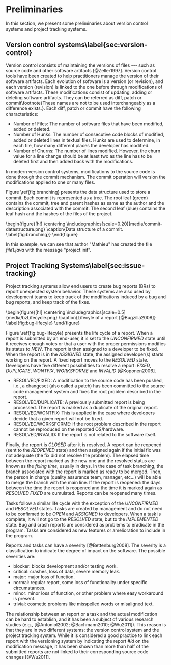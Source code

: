 # Preliminaries

In this section, we present some preliminaries about version control systems and project tracking systems.

## Version control systems\label{sec:version-control}

Version control consists of maintaining the versions of files --- such as source code and other software artifacts [@Zeller1997]. Version control tools have been created to help practitioners manage the version of their software artifacts.
Each evolution of software is a version (or revision), and each version (revision) is linked to the one before through modifications of software artifacts.
These modifications consist of updating, adding or deleting software artifacts.
They can be referred as diff, patch or commit\footnote{These names are not to be used interchangeably as a difference exists.}.
Each diff, patch or commit have the following characteristics:


- Number of Files: The number of software files that have been modified, added or deleted.
- Number of Hunks: The number of consecutive code blocks of modified, added or deleted lines in textual files. Hunks are used to determine, in each file, how many different places the developer has modified.
- Number of Churns:  The number of lines modified. However, the churn value for a line change should be at least two as the line has to be deleted first and then added back with the modifications.

In modern version control systems, modifications to the source code is done through the commit mechanism.
The commit operation will version the modifications applied to one or many files.

Figure \ref{fig:branching} presents the data structure used to store a commit.
Each commit is represented as a tree.
The root leaf (green) contains the commit, tree and parent hashes as same as the author and the description associated with the commit.
The second leaf (blue) contains the leaf hash and the hashes of the files of the project.

\begin{figure}[h!]
  \centering
    \includegraphics[scale=0.20]{media/commit-datastructure.png}
    \caption{Data structure of a commit.
    \label{fig:branching}}
\end{figure}

In this example, we can see that author "Mathieu" has created the file $file1.java$ with the message "project init".

## Project Tracking Systems\label{sec:issue-tracking}

Project tracking systems allow end users to create bug reports (BRs) to report unexpected system behavior.
These systems are also used by development teams to keep track of the modifications induced by a bug and bug reports, and keep track of the fixes.

\begin{figure}[h!]
	\centering
	\includegraphics[scale=0.5]{media/bzLifecycle.png}
	\caption{Lifecyle of a report [@Bugzilla2008]}
	\label{fig:bug-lifecyle}
\end{figure}


Figure \ref{fig:bug-lifecyle} presents the life cycle of a report.
When a report is submitted by an end-user, it is set to the *UNCONFIRMED* state until it receives enough votes or that a user with the proper permissions modifies its status to *NEW*.
The report is then assigned to a developer to be fixed.
When the report is in the *ASSIGNED* state, the assigned developer(s) starts working on the report.
A fixed report moves to the *RESOLVED* state. Developers have five different possibilities to resolve a report: *FIXED*, *DUPLICATE*, *WONTFIX*, *WORKSFORME* and *INVALID* [@Koponen2006].


- RESOLVED/FIXED: A modification to the source code has been pushed, i.e., a changeset (also called a patch) has been committed to the source code management system and fixes the root problem described in the report.
- RESOLVED/DUPLICATE: A previously submitted report is being processed. The report is marked as a duplicate of the original report.
- RESOLVED/WONTFIX: This is applied in the case where developers decide that a given report will not be fixed.
- RESOLVED/WORKSFORME: If the root problem described in the report cannot be reproduced on the reported OS/hardware.
- RESOLVED/INVALID: If the report is not related to the software itself.


Finally, the report is *CLOSED* after it is resolved.
A report can be reopened (sent to the *REOPENED* state) and then assigned again if the initial fix was not adequate (the fix did not resolve the problem).
The elapsed time between the report marked as the new one and the resolved status are known as the *fixing time*, usually in days.
In the case of task branching, the branch associated with the report is marked as ready to be merged.
Then, the person in charge (quality assurance team, manager, etc...) will be able to merge the branch with the main line.
If the report is reopened: the days between the time the report is reopened and the time it is marked again as *RESOLVED FIXED* are cumulated.
Reports can be reopened many times.

Tasks follow a similar life cycle with the exception of the *UNCONFIRMED* and *RESOLVED* states.
Tasks are created by management and do not need to be confirmed to be *OPEN* and *ASSIGNED* to developers.
When a task is complete, it will not go to the *RESOLVED* state, but to the *IMPLEMENTED* state.
Bug and crash reports are considered as problems to eradicate in the program.
Tasks are considered as new features or amelioration to include in the program.

Reports and tasks can have a severity [@Bettenburg2008].
The severity is a classification to indicate the degree of impact on the software.
The possible severities are:


- blocker: blocks development and/or testing work.
- critical: crashes, loss of data, severe memory leak.
- major: major loss of function.
- normal: regular report, some loss of functionality under specific circumstances.
- minor: minor loss of function, or other problem where easy workaround is present.
- trivial: cosmetic problems like misspelled words or misaligned text.

The relationship between an report or a task and the actual modification can be hard to establish, and it has been a subject of various research studies (e.g., [@Antoniol2002; @Bachmann2010; @Wu2011]).
This reason is that they are in two different systems: the version control system and the project tracking system.
While it is considered a good practice to link each report with the versioning system by indicating the report $\#id$ on the modification message, it has been shown than more than half of the submitted reports are not linked to their corresponding source code changes [@Wu2011].

